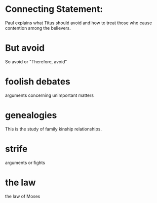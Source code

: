 
# Connecting Statement:
Paul explains what Titus should avoid and how to treat those who cause contention among the believers.

# But avoid
So avoid or "Therefore, avoid"

# foolish debates
arguments concerning unimportant matters

# genealogies
This is the study of family kinship relationships.

# strife
arguments or fights

# the law
the law of Moses